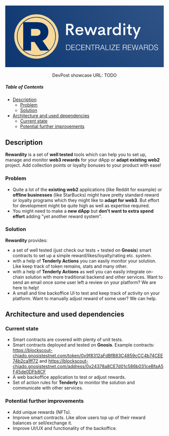 <p align="center"><a target="_blank" href="https://todo/"><img src="logo.png" alt="Rewardity" width="600"/></a></p>

<p align="center">DevPost showcase URL: TODO</p>

##### Table of Contents
- [Description](#description)
    * [Problem](#problem)
    * [Solution](#solution)
- [Architecture and used dependencies](#architecture-and-used-dependencies)
    * [Current state](#current-state)
    * [Potential further improvements](#potential-further-improvements)

## Description
**Rewardity** is a set of **well tested** tools which can help you to set up, manage and monitor **web3 rewards** for your dApp or **adapt existing web2** project. Add collection points or loyalty bonuses to your product with ease!

### Problem
* Quite a lot of the **existing web2** applications (like Reddit for example) or **offline businesses** (like StarBucks) might have pretty standard reward or loyalty programs which they might like to **adapt for web3**. But effort for development might be quite high as well as expertise required.
* You might need to make a **new dApp** but **don't want to extra spend effort** adding "yet another reward system".

### Solution
**Rewardity** provides:
* a set of well tested (just check our tests + tested on **Gnosis**) smart contracts to set up a simple reward/likes/loyalty/rating etc. system.
* with a help of **Tenderly Actions** you can easily monitor your solution. Like keep track of token remains, stats and many other.
* with a help of **Tenderly Actions** as well you can easily integrate on-chain solution with more traditional backend and other services. Want to send an email once some user left a review on your platform? We are here to help!
* A small and tine backoffice UI to test and keep track of activity on your platform. Want to manually adjust reward of some user? We can help.

## Architecture and used dependencies
### Current state
* Smart contracts are covered with plenty of unit tests.
* Smart contracts deployed and tested on **Gnosis**. Example contracts: https://blockscout-chiado.gnosistestnet.com/token/0x9f8312aFdBfB83C4859cCC4b74CEE74b2ca1ff72 and https://blockscout-chiado.gnosistestnet.com/address/0x24378a8CE7d01c586b031ceBfaA5F45de0DFb8CF
* A web backoffice application to test or adjust rewards.
* Set of action rules for **Tenderly** to monitor the solution and communicate with other services.

### Potential further improvements
* Add unique rewards (NFTs).
* Improve smart contracts. Like allow users top up of their reward balances or sell/exchange it.
* Improve UI/UX and functionality of the backoffice.